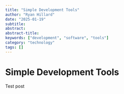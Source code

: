 ```yaml
---
title: "Simple Development Tools"
author: "Ryan Hillard"
date: "2025-01-19"
subtitle:
abstract:
abstract-title:
keywords: ["development", "software", "tools"]
category: "technology"
tags: []
---
```


# Simple Development Tools

Test post